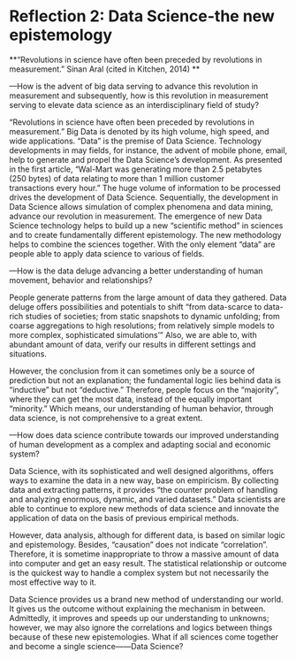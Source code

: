 # Reflection 2: Data Science-the new epistemology

**“Revolutions in science have often been preceded by revolutions in measurement.”
Sinan Aral (cited in Kitchen, 2014) 
**

—How is the advent of big data serving to advance this revolution in measurement and subsequently, how is this revolution in measurement serving to elevate data science as an interdisciplinary field of study? 

“Revolutions in science have often been preceded by revolutions in measurement.” Big Data is denoted by its high volume, high speed, and wide applications. “Data” is the premise of Data Science. Technology developments in may fields, for instance, the advent of mobile phone, email, help to generate and propel the Data Science’s development. As presented in the first article, “Wal-Mart was generating more than 2.5 petabytes (250 bytes) of data relating to more than 1 million customer transactions every hour.” The huge volume of information to be processed drives the development of Data Science. Sequentially, the development in Data Science allows simulation of complex phenomena and data mining, advance our revolution in measurement. The emergence of new Data Science technology helps to build up a new “scientific method” in sciences and to create fundamentally different epistemology. The new methodology helps to combine the sciences together. With the only element “data” are people able to apply data science to various of fields. 

—How is the data deluge advancing a better understanding of human movement, behavior and relationships? 

People generate patterns from the large amount of data they gathered. Data deluge offers possibilities and potentials to shift “from data-scarce to data-rich studies of societies; from static snapshots to dynamic unfolding; from coarse aggregations to high resolutions; from relatively simple models to more complex, sophisticated simulations’” Also, we are able to, with abundant amount of data, verify our results in different settings and situations.

However, the conclusion from it can sometimes only be a source of prediction but not an explanation; the fundamental logic lies behind data is “inductive” but not “deductive.” Therefore, people focus on the “majority”, where they can get the most data, instead of the equally important “minority.” Which means, our understanding of human behavior, through data science, is not comprehensive to a great extent.

—How does data science contribute towards our improved understanding of human development as a complex and adapting social and economic system?

Data Science, with its sophisticated and well designed algorithms, offers ways to examine the data in a new way, base on empiricism. By collecting data and extracting patterns, it provides “the counter problem of handling and analyzing enormous, dynamic, and varied datasets.” Data scientists are able to continue to explore new methods of data science and innovate the application of data on the basis of previous empirical methods.

However, data analysis, although for different data, is based on similar logic and epistemology. Besides, “causation” does not indicate “correlation”. Therefore, it is sometime inappropriate to throw a massive amount of data into computer and get an easy result. The statistical relationship or outcome is the quickest way to handle a complex system but not necessarily the most effective way to it.

Data Science provides us a brand new method of understanding our world. It gives us the outcome without explaining the mechanism in between. Admittedly, it improves and speeds up our understanding to unknowns; however, we may also ignore the correlations and logics between things because of these new epistemologies. What if all sciences come together and become a single science——Data Science?


